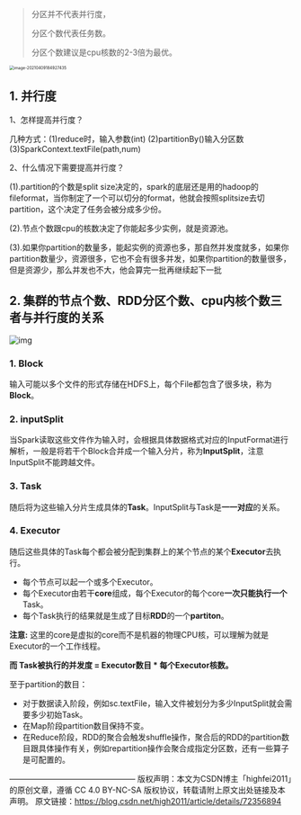 > 分区并不代表并行度，
>
> 分区个数代表任务数。
>
> 分区个数建议是cpu核数的2-3倍为最优。

<img src="https://tva1.sinaimg.cn/large/008eGmZEgy1gpdoqyqdj5j31680ewn7y.jpg" alt="image-20210409184927435" style="zoom:50%;" />



## 1. 并行度

1、怎样提高并行度？

几种方式：(1)reduce时，输入参数(int)   (2)partitionBy()输入分区数  (3)SparkContext.textFile(path,num)

2、什么情况下需要提高并行度？

(1).partition的个数是split size决定的，spark的底层还是用的hadoop的fileformat，当你制定了一个可以切分的format，他就会按照splitsize去切partition，这个决定了任务会被分成多少份。

(2).节点个数跟cpu的核数决定了你能起多少实例，就是资源池。

(3).如果你partition的数量多，能起实例的资源也多，那自然并发度就多，如果你partition数量少，资源很多，它也不会有很多并发，如果你partition的数量很多，但是资源少，那么并发也不大，他会算完一批再继续起下一批



## 2. 集群的节点个数、RDD分区个数、cpu内核个数三者与并行度的关系

![img](https://tva1.sinaimg.cn/large/007S8ZIlly1ge4yhw2afgj30hs080t9g.jpg)

### 1. Block

输入可能以多个文件的形式存储在HDFS上，每个File都包含了很多块，称为**Block**。

### 2. inputSplit

当Spark读取这些文件作为输入时，会根据具体数据格式对应的InputFormat进行解析，一般是将若干个Block合并成一个输入分片，称为**InputSplit**，注意InputSplit不能跨越文件。

### 3. Task

随后将为这些输入分片生成具体的**Task**。InputSplit与Task是**一一对应**的关系。

### 4. Executor

随后这些具体的Task每个都会被分配到集群上的某个节点的某个**Executor**去执行。

- 每个节点可以起一个或多个Executor。
- 每个Executor由若干**core**组成，每个Executor的每个core**一次只能执行一个**Task。
- 每个Task执行的结果就是生成了目标**RDD**的一个**partiton**。



**注意:** 这里的core是虚拟的core而不是机器的物理CPU核，可以理解为就是Executor的一个工作线程。

**而 Task被执行的并发度 = Executor数目 * 每个Executor核数。**



至于partition的数目：

- 对于数据读入阶段，例如sc.textFile，输入文件被划分为多少InputSplit就会需要多少初始Task。
- 在Map阶段partition数目保持不变。
- 在Reduce阶段，RDD的聚合会触发shuffle操作，聚合后的RDD的partition数目跟具体操作有关，例如repartition操作会聚合成指定分区数，还有一些算子是可配置的。



————————————————
版权声明：本文为CSDN博主「highfei2011」的原创文章，遵循 CC 4.0 BY-NC-SA 版权协议，转载请附上原文出处链接及本声明。
原文链接：https://blog.csdn.net/high2011/article/details/72356894